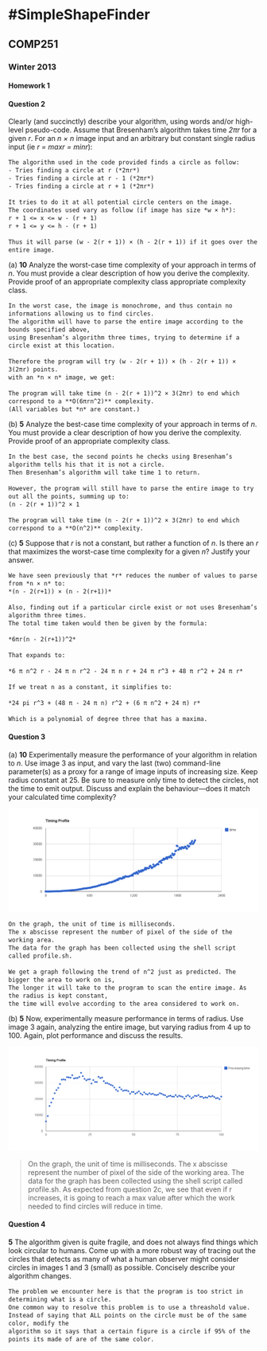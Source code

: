 #SimpleShapeFinder
=============

## COMP251

### Winter 2013

#### Homework 1


#### Question 2

Clearly (and succinctly) describe your algorithm, using words and/or high-level pseudo-code. Assume that Bresenham’s algorithm takes time *2πr* for a given *r*. For an *n × n* image input and an arbitrary but constant single radius input (ie *r = maxr = minr*):

	The algorithm used in the code provided finds a circle as follow:
	- Tries finding a circle at r (*2πr*)
	- Tries finding a circle at r - 1 (*2πr*)
	- Tries finding a circle at r + 1 (*2πr*)

	It tries to do it at all potential circle centers on the image.
	The coordinates used vary as follow (if image has size *w × h*):
	r + 1 <= x <= w - (r + 1)
	r + 1 <= y <= h - (r + 1)
	
	Thus it will parse (w - 2(r + 1)) × (h - 2(r + 1)) if it goes over the entire image.	


(a) **10** Analyze the worst-case time complexity of your approach in terms of *n*. You must provide a clear description of how you derive the complexity. Provide proof of an appropriate complexity class appropriate complexity class.

	In the worst case, the image is monochrome, and thus contain no informations allowing us to find circles.
	The algorithm will have to parse the entire image according to the bounds specified above,
	using Bresenham’s algorithm three times, trying to determine if a circle exist at this location.

	Therefore the program will try (w - 2(r + 1)) × (h - 2(r + 1)) × 3(2πr) points.
	with an *n × n* image, we get:
	
	The program will take time (n - 2(r + 1))^2 × 3(2πr) to end which correspond to a **O(6πrn^2)** complexity.
	(All variables but *n* are constant.)


(b) **5** Analyze the best-case time complexity of your approach in terms of *n*. You must provide a clear description of how you derive the complexity. Provide proof of an appropriate complexity class.

	In the best case, the second points he checks using Bresenham’s algorithm tells his that it is not a circle.
	Then Bresenham’s algorithm will take time 1 to return.
	
	However, the program will still have to parse the entire image to try out all the points, summing up to:
	(n - 2(r + 1))^2 × 1

	The program will take time (n - 2(r + 1))^2 × 3(2πr) to end which correspond to a **O(n^2)** complexity.


(c) **5** Suppose that *r* is not a constant, but rather a function of *n*. Is there an *r* that maximizes the worst-case time complexity for a given *n*? Justify your answer. 

	We have seen previously that *r* reduces the number of values to parse from *n × n* to:
	*(n - 2(r+1)) × (n - 2(r+1))*
	
	Also, finding out if a particular circle exist or not uses Bresenham’s algorithm three times.
	The total time taken would then be given by the formula:
	
	*6πr(n - 2(r+1))^2*
	
	That expands to:
	
	*6 π n^2 r - 24 π n r^2 - 24 π n r + 24 π r^3 + 48 π r^2 + 24 π r*

	If we treat n as a constant, it simplifies to:
	
	*24 pi r^3 + (48 π - 24 π n) r^2 + (6 π n^2 + 24 π) r*
	
	Which is a polynomial of degree three that has a maxima.


#### Question 3

(a) **10** Experimentally measure the performance of your algorithm in relation to *n*. Use image 3 as input, and vary the last (two) command-line parameter(s) as a proxy for a range of image inputs of increasing size. Keep radius constant at 25. Be sure to measure only time to detect the circles, not the time to emit output. Discuss and explain the behaviour—does it match your calculated time complexity?

![Click to see the graph](https://github.com/cadesalaberry/SimpleShapesFinder/blob/master/radius25.png "Performance graph making the radius constant but varying the working zone")

	On the graph, the unit of time is milliseconds.
	The x abscisse represent the number of pixel of the side of the working area.
	The data for the graph has been collected using the shell script called profile.sh.

	We get a graph following the trend of n^2 just as predicted. The bigger the area to work on is,
	The longer it will take to the program to scan the entire image. As the radius is kept constant,
	the time will evolve according to the area considered to work on.


(b) **5** Now, experimentally measure performance in terms of radius. Use image 3 again, analyzing the entire image, but varying radius from 4 up to 100. Again, plot performance and discuss the results. 

![Click to see the graph](https://github.com/cadesalaberry/SimpleShapesFinder/blob/master/wholepicture.png "Performance graph making the radius vary between 4 and 100")

>On the graph, the unit of time is milliseconds.
The x abscisse represent the number of pixel of the side of the working area.
The data for the graph has been collected using the shell script called profile.sh.
As expected from question 2c, we see that even if r increases,
it is going to reach a max value after which the work needed to find circles will reduce in time.



#### Question 4

**5** The algorithm given is quite fragile, and does not always find things which look circular to humans. 
Come up with a more robust way of tracing out the circles that detects as many of what a human observer might consider circles in images 1 and 3 (small) as possible. Concisely describe your algorithm changes. 

	The problem we encounter here is that the program is too strict in determining what is a circle.
	One common way to resolve this problem is to use a threashold value.
	Instead of saying that ALL points on the circle must be of the same color, modify the
	algorithm so it says that a certain figure is a circle if 95% of the points its made of are of the same color.

	
